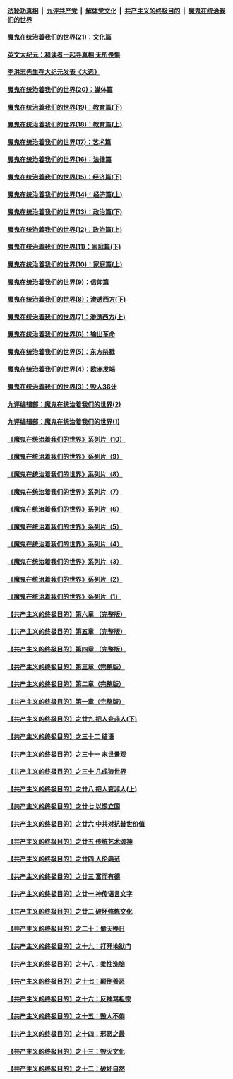 

####  [法轮功真相](../../../../basic/blob/master/README.md?t=01120731) &nbsp;|&nbsp; [九评共产党](../../../../9ping.md/blob/master/README.md?t=01120731) &nbsp;|&nbsp; [解体党文化](../../../../jtdwh.md/blob/master/README.md?t=01120731)  &nbsp;|&nbsp; [共产主义的终极目的](../../../../gczydzjmd.md/blob/master/README.md?t=01120731) &nbsp;|&nbsp; [魔鬼在统治我们的世界](../../../../mgztzwmdsj.md/blob/master/README.md?t=01120731) 

#### [魔鬼在统治着我们的世界(21)：文化篇](../pages/nsc422/n10597706.md?t=01120731) 

#### [英文大纪元：和读者一起寻真相 无所畏惧](../pages/nsc422/n12542027.md?t=01120731) 

#### [李洪志先生在大纪元发表《大选》](../pages/nsc422/n12534746.md?t=01120731) 

#### [魔鬼在统治着我们的世界(20)：媒体篇](../pages/nsc422/n10586579.md?t=01120731) 

#### [魔鬼在统治着我们的世界(19)：教育篇(下)](../pages/nsc422/n10564808.md?t=01120731) 

#### [魔鬼在统治着我们的世界(18)：教育篇(上)](../pages/nsc422/n10526970.md?t=01120731) 

#### [魔鬼在统治着我们的世界(17)：艺术篇](../pages/nsc422/n10499093.md?t=01120731) 

#### [魔鬼在统治着我们的世界(16)：法律篇](../pages/nsc422/n10485969.md?t=01120731) 

#### [魔鬼在统治着我们的世界(15)：经济篇(下)](../pages/nsc422/n10469975.md?t=01120731) 

#### [魔鬼在统治着我们的世界(14)：经济篇(上)](../pages/nsc422/n10457370.md?t=01120731) 

#### [魔鬼在统治着我们的世界(13)：政治篇(下)](../pages/nsc422/n10448270.md?t=01120731) 

#### [魔鬼在统治着我们的世界(12)：政治篇(上)](../pages/nsc422/n10444576.md?t=01120731) 

#### [魔鬼在统治着我们的世界(11)：家庭篇(下)](../pages/nsc422/n10440961.md?t=01120731) 

#### [魔鬼在统治着我们的世界(10)：家庭篇(上)](../pages/nsc422/n10435448.md?t=01120731) 

#### [魔鬼在统治着我们的世界(9)：信仰篇](../pages/nsc422/n10432159.md?t=01120731) 

#### [魔鬼在统治着我们的世界(8)：渗透西方(下)](../pages/nsc422/n10429603.md?t=01120731) 

#### [魔鬼在统治着我们的世界(7)：渗透西方(上)](../pages/nsc422/n10426013.md?t=01120731) 

#### [魔鬼在统治着我们的世界(6)：输出革命](../pages/nsc422/n10421536.md?t=01120731) 

#### [魔鬼在统治着我们的世界(5)：东方杀戮](../pages/nsc422/n10417707.md?t=01120731) 

#### [魔鬼在统治着我们的世界(4)：欧洲发端](../pages/nsc422/n10414890.md?t=01120731) 

#### [魔鬼在统治着我们的世界(3)：毁人36计](../pages/nsc422/n10411583.md?t=01120731) 

#### [九评编辑部：魔鬼在统治着我们的世界(2)](../pages/nsc422/n10410036.md?t=01120731) 

#### [九评编辑部：魔鬼在统治着我们的世界(1)](../pages/nsc422/n10406825.md?t=01120731) 

#### [《魔鬼在统治着我们的世界》系列片（10）](../pages/nsc422/n12292670.md?t=01120731) 

#### [《魔鬼在统治着我们的世界》系列片（9）](../pages/nsc422/n12290859.md?t=01120731) 

#### [《魔鬼在统治着我们的世界》系列片（8）](../pages/nsc422/n12287445.md?t=01120731) 

#### [《魔鬼在统治着我们的世界》系列片（7）](../pages/nsc422/n12283425.md?t=01120731) 

#### [《魔鬼在统治着我们的世界》系列片（6）](../pages/nsc422/n12282314.md?t=01120731) 

#### [《魔鬼在统治着我们的世界》系列片（5）](../pages/nsc422/n12281419.md?t=01120731) 

#### [《魔鬼在统治着我们的世界》系列片（4）](../pages/nsc422/n12274024.md?t=01120731) 

#### [《魔鬼在统治着我们的世界》系列片（3）](../pages/nsc422/n12271322.md?t=01120731) 

#### [《魔鬼在统治着我们的世界》系列片（2）](../pages/nsc422/n12269049.md?t=01120731) 

#### [《魔鬼在统治着我们的世界》系列片（1）](../pages/nsc422/n12267575.md?t=01120731) 

#### [【共产主义的终极目的】第六章 （完整版）](../pages/nsc422/n11428913.md?t=01120731) 

#### [【共产主义的终极目的】第五章 （完整版）](../pages/nsc422/n11428912.md?t=01120731) 

#### [【共产主义的终极目的】第四章 （完整版）](../pages/nsc422/n11428907.md?t=01120731) 

#### [【共产主义的终极目的】第三章（完整版）](../pages/nsc422/n11428848.md?t=01120731) 

#### [【共产主义的终极目的】第二章（完整版）](../pages/nsc422/n11428831.md?t=01120731) 

#### [【共产主义的终极目的】第一章（完整版）](../pages/nsc422/n11417651.md?t=01120731) 

#### [【共产主义的终极目的】之廿九 把人变非人(下)](../pages/nsc422/n11344140.md?t=01120731) 

#### [【共产主义的终极目的】之三十二 结语](../pages/nsc422/n11360535.md?t=01120731) 

#### [【共产主义的终极目的】之三十一 末世景观](../pages/nsc422/n11351129.md?t=01120731) 

#### [【共产主义的终极目的】之三十 几成狼世界](../pages/nsc422/n11348280.md?t=01120731) 

#### [【共产主义的终极目的】之廿八 把人变非人(上)](../pages/nsc422/n11340492.md?t=01120731) 

#### [【共产主义的终极目的】之廿七 以恨立国](../pages/nsc422/n11336944.md?t=01120731) 

#### [【共产主义的终极目的】之廿六 中共对抗普世价值](../pages/nsc422/n11324785.md?t=01120731) 

#### [【共产主义的终极目的】之廿五 传统艺术颂神](../pages/nsc422/n11296396.md?t=01120731) 

#### [【共产主义的终极目的】之廿四 人伦典范](../pages/nsc422/n11296397.md?t=01120731) 

#### [【共产主义的终极目的】之廿三 富而有德](../pages/nsc422/n11283598.md?t=01120731) 

#### [【共产主义的终极目的】之廿一 神传语言文字](../pages/nsc422/n11263265.md?t=01120731) 

#### [【共产主义的终极目的】之廿二 破坏修炼文化](../pages/nsc422/n11245728.md?t=01120731) 

#### [【共产主义的终极目的】之二十：偷天换日](../pages/nsc422/n11238846.md?t=01120731) 

#### [【共产主义的终极目的】之十九：打开地狱门](../pages/nsc422/n11206376.md?t=01120731) 

#### [【共产主义的终极目的】之十八：柔性洗脑](../pages/nsc422/n11199994.md?t=01120731) 

#### [【共产主义的终极目的】之十七：颠倒善恶](../pages/nsc422/n11179782.md?t=01120731) 

#### [【共产主义的终极目的】之十六：反神骂祖宗](../pages/nsc422/n11166798.md?t=01120731) 

#### [【共产主义的终极目的】之十五：毁人不倦](../pages/nsc422/n11166792.md?t=01120731) 

#### [【共产主义的终极目的】之十四：邪恶之最](../pages/nsc422/n11150249.md?t=01120731) 

#### [【共产主义的终极目的】之十三：毁灭文化](../pages/nsc422/n11135227.md?t=01120731) 

#### [【共产主义的终极目的】之十二：破坏自然](../pages/nsc422/n11135214.md?t=01120731) 


